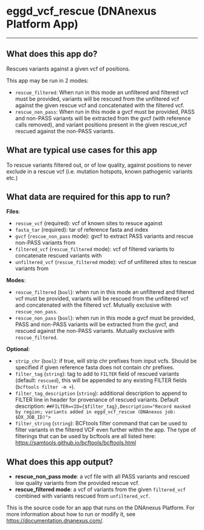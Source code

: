 <!-- dx-header -->
# eggd_vcf_rescue (DNAnexus Platform App)
-----------------------------------------
## What does this app do?

Rescues variants against a given vcf of positions.

This app may be run in 2 modes:

- `rescue_filtered`: When run in this mode an unfiltered and filtered vcf must be provided, variants will be rescued from the unfiltered vcf against the given rescue vcf and concatenated with the filtered vcf.
- `rescue_non_pass`: When run in this mode a gvcf must be provided, PASS and non-PASS variants will be extracted from the gvcf (with reference calls removed), and variant positions present in the given rescue_vcf rescued against the non-PASS variants.


## What are typical use cases for this app
To rescue variants filtered out, or of low quality, against positions to never exclude in a rescue vcf (i.e. mutation hotspots, known pathogenic variants etc.)


## What data are required for this app to run?
**Files**:

- `rescue_vcf` (required): vcf of known sites to resuce against
- `fasta_tar` (required): tar of reference fasta and index
- `gvcf` (`rescue_non_pass` mode): gvcf to extract PASS variants and rescue non-PASS variants from
- `filtered_vcf` (`rescue_filtered` mode): vcf of filtered variants to concatenate rescued variants with
- `unfiltered_vcf` (`rescue_filtered` mode): vcf of unfiltered sites to rescue variants from


**Modes**:

- `rescue_filtered` (`bool`): when run in this mode an unfiltered and filtered vcf must be provided, variants will be rescued from the unfiltered vcf and concatenated with the filtered vcf. Mutually exclusive with `rescue_non_pass`.
- `rescue_non_pass` (`bool`): when run in this mode a gvcf must be provided, PASS and non-PASS variants will be extracted from the gvcf, and rescued against the non-PASS variants. Mutually exclusive with `rescue_filtered`.

**Optional**:

- `strip_chr` (`bool`): if true, will strip chr prefixes from input vcfs. Should be specified if given reference fasta does not contain chr prefixes.
- `filter_tag` (`string`): tag to add to `FILTER` field of rescued variants (default: `rescued`), this will be appended to any existing FILTER fields (`bcftools filter -m +`).
- `filter_tag_description` (`string`): additional description to append to FILTER line in header for provenance of rescued variants. Default description: `##FILTER=<ID={$filter_tag},Description="Record masked by region; variants added in eggd_vcf_rescue (DNAnexus job: $DX_JOB_ID)">`
- `filter_string` (`string`): BCFtools filter command that can be used to filter variants in the filtered VCF even further within the app. The type of filterings that can be used by bcftools are all listed here: https://samtools.github.io/bcftools/bcftools.html


## What does this app output?

- **rescue_non_pass mode**: a vcf file with all PASS variants and rescued low quality variants from the provided rescue vcf.
- **rescue_filtered mode**: a vcf of variants from the given `filtered_vcf` combined with variants rescued from `unfiltered_vcf`.

This is the source code for an app that runs on the DNAnexus Platform.
For more information about how to run or modify it, see
https://documentation.dnanexus.com/.
